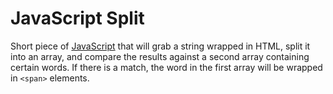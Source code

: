 # JavaScript Split

Short piece of [JavaScript](https://www.javascript.com/) that will grab a string wrapped in HTML, split it into an array, and compare the results against a second array containing certain words. If there is a match, the word in the first array will be wrapped in `<span>` elements.